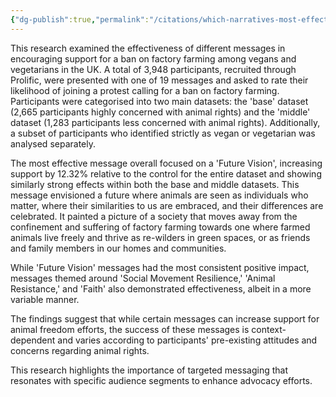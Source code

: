 ```yaml
---
{"dg-publish":true,"permalink":"/citations/which-narratives-most-effectively-motivate-the-base-animal-think-tank/","tags":["wild_animals"],"created":"2025-10-23T17:42:44.774+01:00","updated":"2025-10-23T19:20:34.068+01:00"}
---
```


This research examined the effectiveness of different messages in encouraging support for a ban on factory farming among vegans and vegetarians in the UK. A total of 3,948 participants, recruited through Prolific, were presented with one of 19 messages and asked to rate their likelihood of joining a protest calling for a ban on factory farming. Participants were categorised into two main datasets: the 'base' dataset (2,665 participants highly concerned with animal rights) and the 'middle' dataset (1,283 participants less concerned with animal rights). Additionally, a subset of participants who identified strictly as vegan or vegetarian was analysed separately.

The most effective message overall focused on a 'Future Vision', increasing support by 12.32% relative to the control for the entire dataset and showing similarly strong effects within both the base and middle datasets. This message envisioned a future where animals are seen as individuals who matter, where their similarities to us are embraced, and their differences are celebrated. It painted a picture of a society that moves away from the confinement and suffering of factory farming towards one where farmed animals live freely and thrive as re-wilders in green spaces, or as friends and family members in our homes and communities.

While 'Future Vision' messages had the most consistent positive impact, messages themed around 'Social Movement Resilience,' 'Animal Resistance,' and 'Faith' also demonstrated effectiveness, albeit in a more variable manner.

The findings suggest that while certain messages can increase support for animal freedom efforts, the success of these messages is context-dependent and varies according to participants' pre-existing attitudes and concerns regarding animal rights.

This research highlights the importance of targeted messaging that resonates with specific audience segments to enhance advocacy efforts.
